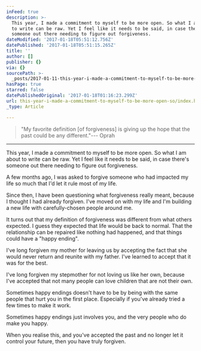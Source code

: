 ```yaml
---
inFeed: true
description: >-
  This year, I made a commitment to myself to be more open. So what I am about
  to write can be raw. Yet I feel like it needs to be said, in case there’s
  someone out there needing to figure out forgiveness.
dateModified: '2017-01-18T05:51:12.756Z'
datePublished: '2017-01-18T05:51:15.265Z'
title: ''
author: []
publisher: {}
via: {}
sourcePath: >-
  _posts/2017-01-11-this-year-i-made-a-commitment-to-myself-to-be-more-open-so.md
hasPage: true
starred: false
datePublishedOriginal: '2017-01-18T01:16:23.299Z'
url: this-year-i-made-a-commitment-to-myself-to-be-more-open-so/index.html
_type: Article

---
```

> "My favorite definition \[of forgiveness\] is giving up the hope that the past could be any different."--- Oprah

---

This year, I made a commitment to myself to be more open. So what I am about to write can be raw. Yet I feel like it needs to be said, in case there's someone out there needing to figure out forgiveness.

A few months ago, I was asked to forgive someone who had impacted my life so much that I'd let it rule most of my life.

Since then, I have been questioning what forgiveness really meant, because I thought I had already forgiven. I've moved on with my life and I'm building a new life with carefully-chosen people around me.

It turns out that my definition of forgiveness was different from what others expected. I guess they expected that life would be back to normal. That the relationship can be repaired like nothing had happened, and that things could have a "happy ending".

I've long forgiven my mother for leaving us by accepting the fact that she would never return and reunite with my father. I've learned to accept that it was for the best.

I've long forgiven my stepmother for not loving us like her own, because I've accepted that not many people can love children that are not their own.

Sometimes happy endings doesn't have to be by being with the same people that hurt you in the first place. Especially if you've already tried a few times to make it work.

Sometimes happy endings just involves you, and the very people who do make you happy.

When you realise this, and you've accepted the past and no longer let it control your future, then you have truly forgiven.